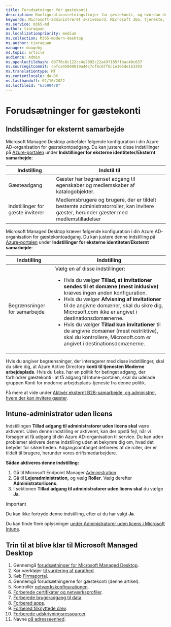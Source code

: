 ```yaml
---
title: Forudsætninger for gæstekonti
description: Konfigurationsretningslinjer for gæstekonti, og hvordan de tilpasses
keywords: Microsoft-administreret skrivebord, Microsoft 365, tjeneste, dokumentation
ms.service: m365-md
author: tiaraquan
ms.localizationpriority: medium
ms.collection: M365-modern-desktop
ms.author: tiaraquan
manager: dougeby
ms.topic: article
audience: Admin
ms.openlocfilehash: 80770c6c122cc4e2892c22a43f185ffbac40c637
ms.sourcegitcommit: cafca45069819a44c7cf8c67f6c1e105de1b3393
ms.translationtype: MT
ms.contentlocale: da-DK
ms.lasthandoff: 02/10/2022
ms.locfileid: "63590478"
---
```

# <a name="prerequisites-for-guest-accounts"></a>Forudsætninger for gæstekonti

## <a name="external-collaboration-settings"></a>Indstillinger for eksternt samarbejde

Microsoft Managed Desktop anbefaler følgende konfiguration i din Azure AD-organisation for gæstekontoadgang. Du kan justere disse indstillinger på [Azure-portalen](https://portal.azure.com) under **Indstillinger for eksterne identiteter/Eksternt samarbejde**:

| Indstilling | Indstil til |
| ------ | ------ |
| Gæsteadgang | Gæster har begrænset adgang til egenskaber og medlemskaber af katalogobjekter. |
| Indstillinger for gæste inviterer | Medlemsbrugere og brugere, der er tildelt bestemte administratorroller, kan invitere gæster, herunder gæster med medlemstilladelser |

Microsoft Managed Desktop kræver følgende konfiguration i din Azure AD-organisation for gæstekontoadgang. Du kan justere denne indstilling på [Azure-portalen](https://portal.azure.com) under **Indstillinger for eksterne identiteter/Eksternt samarbejde**:

| Indstilling | Indstilling |
| ------ | ------ |
| Begrænsninger for samarbejde | Vælg en af disse indstillinger: <ul><li>Hvis du vælger **Tillad, at invitationer sendes til et domæne (mest inklusive)** kræves ingen anden konfiguration.</li><li>Hvis du vælger **Afvisning af invitationer** til de angivne domæner, skal du sikre dig, Microsoft.com ikke er angivet i destinationsdomænerne.</li><li>Hvis du vælger **Tillad kun invitationer** til de angivne domæner (mest restriktive), skal du kontrollere, Microsoft.com *er* angivet i destinationsdomænerne.</li><ul>

Hvis du angiver begrænsninger, der interagerer med disse indstillinger, skal du sikre dig, at Azure Active Directory **konti til tjenesten Moderne arbejdsplads**. Hvis du f.eks. har en politik for betinget adgang, der forhindrer gæstekonti i at få adgang til Intune-portalen, skal du udelade gruppen Konti for moderne arbejdsplads-tjeneste fra denne politik.

Få mere at vide under [Aktivér eksternt B2B-samarbejde, og administrer, hvem der kan invitere gæster](/azure/active-directory/external-identities/delegate-invitations#to-configure-external-collaboration-settings).

## <a name="unlicensed-intune-admin"></a>Intune-administrator uden licens

Indstillingen **Tillad adgang til administratorer uden licens skal** være aktiveret. Uden denne indstilling er aktiveret, kan der opstå fejl, når vi forsøger at få adgang til din Azure AD-organisation til service. Du kan uden problemer aktivere denne indstilling uden at bekymre dig om, hvad det betyder for sikkerheden. Adgangsomfanget defineres af de roller, der er tildelt til brugere, herunder vores driftsmedarbejdere.

**Sådan aktiveres denne indstilling:**

1. Gå til Microsoft Endpoint Manager [Administration](https://go.microsoft.com/fwlink/?linkid=2109431).
2. Gå til **Lejeradministration,** og vælg **Roller**. Vælg derefter **Administratorlicens**.
3. I sektionen **Tillad adgang til administratorer uden licens skal** du vælge **Ja**.

> [!IMPORTANT]
> Du kan ikke fortryde denne indstilling, efter at du har valgt **Ja**.

Du kan finde flere oplysninger [under Administratorer uden licens i Microsoft Intune](/mem/intune/fundamentals/unlicensed-admins).

## <a name="steps-to-get-ready-for-microsoft-managed-desktop"></a>Trin til at blive klar til Microsoft Managed Desktop

1. Gennemgå [forudsætninger for Microsoft Managed Desktop](prerequisites.md).
1. Kør værktøjer [til vurdering af parathed](readiness-assessment-tool.md).
1. Køb [Firmaportal](../get-started/company-portal.md).
1. Gennemgå forudsætningerne for gæstekonti (denne artikel).
1. Kontrollér [netværkskonfigurationen](network.md).
1. [Forberede certifikater og netværksprofiler](certs-wifi-lan.md).
1. [Forberede brugeradgang til data](authentication.md).
1. [Forbered apps](apps.md).
1. [Forbered tilknyttede drev](mapped-drives.md).
1. [Forberede udskrivningsressourcer](printing.md).
1. Navne [på adresseenhed](address-device-names.md).
